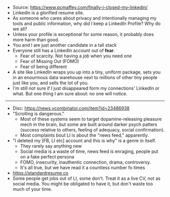 * Source: https://www.pcmaffey.com/finally-i-closed-my-linkedin/
* Linkedin is a glorified resume site.
* As someone who cares about privacy and intentionally managing my tools and
  public information, why did I keep a LinkedIn Profile? Why do we all?
* Unless your profile is exceptional for some reason, it probably does more harm
  than good.
* You and I are just another candidate in a tall stack
* Everyone still has a LinkedIn account out of **fear**.
    - Fear of scarcity. Not having a job when you need one
    - Fear of Missing Out (FOMO)
    - Fear of being different
* A site like LinkedIn wraps you up into a tiny, uniform package, sets you in an
  enourmous data warehouse next to millions of other tiny people just like you,
  and sells the lot of you.
* I'm still not sure if I just disappeared form my connections' LinkedIn or
  what. But one thing I am sure about: no one will notice.

---

* Disc: https://news.ycombinator.com/item?id=23486938
* "Scrolling is dangerous."
    - Most of these systems seem to target dopamine-releasing pleasure mech in
      the brain, but some are built around darker psych patters (success
      relative to others, feeling of adequacy, social confirmation).
    - Most complaints bout LI is about the "news feed," apparently.
* "I deleted my [FB, LI etc] account and this is why" is a genre in itself.
    - They rarely say anything new
    - Social media is a waste of time, news feed is enraging, people put on a
      fake perfect persona
    - FOMO, insecurity, inauthentic connection, drama, controversy.
    - It's all true, but we have read it a countless number fo times
* https://standardresume.co
* Some people get jobs out of LI, some don't. Treat it as a live CV, not as
  social media. You might be obligated to have it, but don't waste too much of
  your time.
